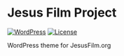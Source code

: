 # Jesus Film Project

[![WordPress](https://img.shields.io/badge/wordpress-4.9.8%20tested-brightgreen.svg)]() [![License](https://img.shields.io/badge/license-GPL--3.0--or--later-blue.svg)](https://github.com/JesusFilm/jesus-film-www/blob/master/LICENSE.md)

WordPress theme for JesusFilm.org
